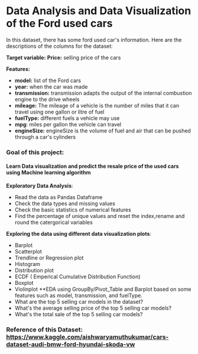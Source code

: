 # Data Analysis and Data Visualization of the Ford used cars
In this dataset, there has some ford used car's information. Here are the descriptions of the columns for the dataset:

**Target variable:**
**Price:** selling price of the cars

**Features:**
* **model:** list of the Ford cars
* **year:** when the car was made
* **transmission:** transmission adapts the output of the internal combustion engine to the drive wheels
* **mileage:** The mileage of a vehicle is the number of miles that it can travel using one gallon or litre of fuel
* **fuelType:** different fuels a vehicle may use
* **mpg**: miles per gallon the vehicle can travel
* **engineSize:** engineSize is the volume of fuel and air that can be pushed through a car's cylinders

### Goal of this project:
#### Learn Data visualization and predict the resale price of the used cars using Machine learning algorithm
**Exploratory Data Analysis**:
* Read the data as Pandas Dataframe
* Check the data types and missing values
* Check the basic statistics of numerical features
* Find the percentage of unique values and reset the index,rename and round the catergorical variables 

**Exploring the data using different data visualization plots**:
* Barplot
* Scatterplot
* Trendline or Regression plot
* Histogram
* Distribution plot
* ECDF ( Emperical Cumulative Distribution Function)
* Boxplot
* Violinplot 
**EDA using GroupBy/Pivot_Table and Barplot  based on some features such as model, transmission, and fuelType.
* What are the top 5 selling car models in the dataset?
* What's the average selling price of the top 5 selling car models?
* What's the total sale of the top 5 selling car models?

### Reference of this Dataset: https://www.kaggle.com/aishwaryamuthukumar/cars-dataset-audi-bmw-ford-hyundai-skoda-vw
